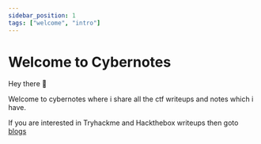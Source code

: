 ```yaml
---
sidebar_position: 1
tags: ["welcome", "intro"]
---
```


# Welcome to Cybernotes

Hey there 👋

Welcome to cybernotes where i share all the ctf writeups and notes which i have.

If you are interested in Tryhackme and Hackthebox writeups then goto <a href="/blog/welcome">blogs</a>
